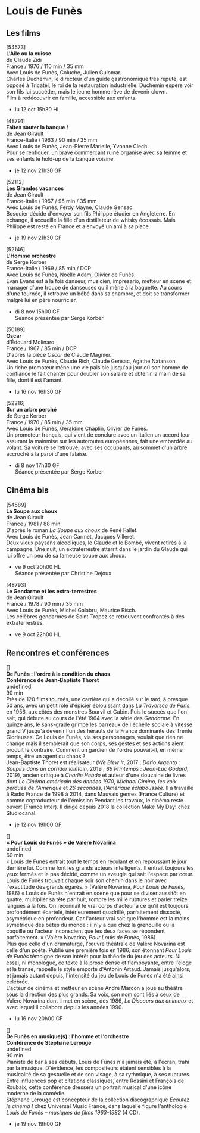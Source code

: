 # Louis de Funès

## Les films

[54573]  
**L'Aile ou la cuisse**  
de Claude Zidi  
France / 1976 / 110 min / 35 mm  
Avec Louis de Funès, Coluche, Julien Guiomar.  
Charles Duchemin, le directeur d'un guide gastronomique très réputé, est opposé à Tricatel, le roi de la restauration industrielle. Duchemin espère voir son fils lui succéder, mais le jeune homme rêve de devenir clown.  
Film à redécouvrir en famille, accessible aux enfants.

- lu 12 oct 15h30 HL

[48791]  
**Faites sauter la banque !**  
de Jean Girault  
France-Italie / 1963 / 90 min / 35 mm  
Avec Louis de Funès, Jean-Pierre Marielle, Yvonne Clech.  
Pour se renflouer, un brave commerçant ruiné organise avec sa femme et ses enfants le hold-up de la banque voisine.

- je 12 nov 21h30 GF

[52112]  
**Les Grandes vacances**  
de Jean Girault  
France-Italie / 1967 / 95 min / 35 mm  
Avec Louis de Funès, Ferdy Mayne, Claude Gensac.  
Bosquier décide d'envoyer son fils Philippe étudier en Angleterre. En échange, il accueille la fille d'un distillateur de whisky écossais. Mais Philippe est resté en France et a envoyé un ami à sa place.

- je 19 nov 21h30 GF

[52146]  
**L'Homme orchestre**  
de Serge Korber  
France-Italie / 1969 / 85 min / DCP  
Avec Louis de Funès, Noëlle Adam, Olivier de Funès.  
Evan Evans est à la fois danseur, musicien, impresario, metteur en scène et manager d'une troupe de danseuses qu'il mène à la baguette. Au cours d'une tournée, il retrouve un bébé dans sa chambre, et doit se transformer malgré lui en père nourricier.

- di 8 nov 15h00 GF  
Séance présentée par Serge Korber

[50189]  
**Oscar**  
d'Édouard Molinaro  
France / 1967 / 85 min / DCP  
D'après la pièce _Oscar_ de Claude Magnier.  
Avec Louis de Funès, Claude Rich, Claude Gensac, Agathe Natanson.  
Un riche promoteur mène une vie paisible jusqu'au jour où son homme de confiance le fait chanter pour doubler son salaire et obtenir la main de sa fille, dont il est l'amant.

- lu 16 nov 16h30 GF

[52216]  
**Sur un arbre perché**  
de Serge Korber  
France / 1970 / 85 min / 35 mm  
Avec Louis de Funès, Geraldine Chaplin, Olivier de Funès.  
Un promoteur français, qui vient de conclure avec un Italien un accord leur assurant la mainmise sur les autoroutes européennes, fait une embardée au volant. Sa voiture se retrouve, avec ses occupants, au sommet d'un arbre accroché à la paroi d'une falaise.

- di 8 nov 17h30 GF  
Séance présentée par Serge Korber

## Cinéma bis

[54589]  
**La Soupe aux choux**  
de Jean Girault  
France / 1981 / 88 min  
D'après le roman _La Soupe aux choux_ de René Fallet.  
Avec Louis de Funès, Jean Carmet, Jacques Villeret.  
Deux vieux paysans alcooliques, le Glaude et le Bombé, vivent retirés à la campagne. Une nuit, un extraterrestre atterrit dans le jardin du Glaude qui lui offre un peu de sa fameuse soupe aux choux.

- ve 9 oct 20h00 HL  
Séance présentée par Christine Dejoux

[48793]  
**Le Gendarme et les extra-terrestres**  
de Jean Girault  
France / 1978 / 90 min / 35 mm  
Avec Louis de Funès, Michel Galabru, Maurice Risch.  
Les célèbres gendarmes de Saint-Tropez se retrouvent confrontés à des extraterrestres.

- ve 9 oct 22h00 HL

## Rencontres et conférences

[]  
**De Funès : l'ordre à la condition du chaos**  
**Conférence de Jean-Baptiste Thoret**  
undefined  
90 min  
Près de 120 films tournés, une carrière qui a décollé sur le tard, à presque 50 ans, avec un petit rôle d'épicier éblouissant dans _La Traversée de Paris_, en 1956, aux côtés des monstres Bourvil et Gabin. Puis le succès que l'on sait, qui débute au cours de l'été 1964 avec la série des _Gendarme_. En quinze ans, le sans-grade grimpe les barreaux de l'échelle sociale à vitesse grand V jusqu'à devenir l'un des hérauts de la France dominante des Trente Glorieuses. Ce Louis de Funès, via ses personnages, voulait que rien ne change mais il semblerait que son corps, ses gestes et ses actions aient produit le contraire. Comment un gardien de l'ordre pouvait-il, en même temps, être un agent du chaos ?  
Jean-Baptiste Thoret est réalisateur (_We Blew It_, 2017 ; _Dario Argento : Soupirs dans un corridor lointain_, 2019 ; _86 Printemps : Jean-Luc Godard_, 2019), ancien critique à _Charlie Hebdo_ et auteur d'une douzaine de livres dont _Le Cinéma américain des années 1970_, _Michael Cimino, les voix perdues de l'Amérique_ et _26 secondes, l'Amérique éclaboussée_. Il a travaillé à Radio France de 1998 à 2014, dans Mauvais genres (France Culture) et comme coproducteur de l'émission Pendant les travaux, le cinéma reste ouvert (France Inter). Il dirige depuis 2018 la collection Make My Day! chez Studiocanal.

- je 12 nov 19h00 GF

[]  
**« Pour Louis de Funès » de Valère Novarina**  
undefined  
60 min  
« Louis de Funès entrait tout le temps en reculant et en repoussant le jour derrière lui. Comme font les grands acteurs intelligents. Il entrait toujours les yeux fermés et le pas décidé, comme un aveugle qui sait l'espace par cœur. Louis de Funès trouvait chaque soir son chemin dans le noir avec l'exactitude des grands égarés. » (Valère Novarina, _Pour Louis de Funès_, 1986) « Louis de Funès n'entrait en scène que pour se diviser aussitôt en quatre, multiplier sa tête par huit, rompre les mille ruptures et parler treize langues à la fois. On reconnaît le vrai corps d'acteur à ce qu'il est toujours profondément écartelé, intérieurement quadrillé, parfaitement dissocié, asymétrique en profondeur. Car l'acteur vrai sait que l'homme est la moins symétrique des bêtes du monde : il n'y a que chez la grenouille ou la coquille ou l'acteur inconscient que les deux faces se répondent parfaitement. » (Valère Novarina, _Pour Louis de Funès_, 1986)  
Plus que celle d'un dramaturge, l'œuvre théâtrale de Valère Novarina est celle d'un poète. Publié une première fois en 1986, son étonnant _Pour Louis de Funès_ témoigne de son intérêt pour la théorie du jeu des acteurs. Ni essai, ni monologue, ce texte à la prose dense et flamboyante, entre l'éloge et la transe, rappelle le style emporté d'Antonin Artaud. Jamais jusqu'alors, et jamais autant depuis, l'intensité du jeu de Louis de Funès n'a été ainsi célébrée.  
L'acteur de cinéma et metteur en scène André Marcon a joué au théâtre sous la direction des plus grands. Sa voix, son nom sont liés à ceux de Valère Novarina dont il met en scène, dès 1986, _Le Discours aux animaux_ et avec lequel il collabore depuis les années 1990.

- lu 16 nov 20h00 GF

[]  
**De Funès en musique(s) : l'homme et l'orchestre**  
**Conférence de Stéphane Lerouge**  
undefined  
90 min  
Pianiste de bar à ses débuts, Louis de Funès n'a jamais été, à l'écran, trahi par la musique. D'évidence, les compositeurs étaient sensibles à la musicalité de sa gestuelle et de son visage, à sa rythmique, à ses ruptures. Entre influences pop et citations classiques, entre Rossini et François de Roubaix, cette conférence dressera un portrait musical d'une icône moderne de la comédie.  
Stéphane Lerouge est concepteur de la collection discographique _Ecoutez le cinéma !_ chez Universal Music France, dans laquelle figure l'anthologie _Louis de Funès – musiques de films 1963-1982_ (4 CD).

- je 19 nov 19h00 GF

